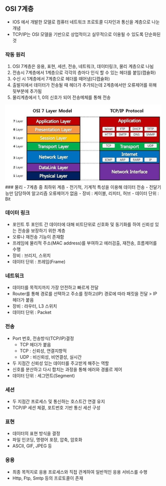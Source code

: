 ## OSI 7계층
- IOS 에서 개발한 모델로 컴퓨터 네트워크 프로토콜 디자인과 통신을 계층으로 나눈 개념
- TCP/IP는 OSI 모델을 기반으로 상업적이고 실무적으로 이용될 수 있도록 단순화된 것

### 작동 원리
1. OSI 7계층은 응용, 표현, 세션, 전송, 네트워크, 데이터링크, 물리 계층으로 나뉨
2. 전송시 7계층에서 1계층으로 각각의 층마다 인식 할 수 있는 헤더를 붙임(캡슐화)
3. 수신 시 1계층에서 7계층으로 헤더를 떼어냄(디캡슐화)
4. 출발지에서 데이터가 전송될 때 헤더가 추가되는데 2계층에서만 오류제어를 위해 뒷부분에 추가됨
5. 물리계층에서 1, 0의 신호가 되어 전송메체를 통해 전송
<img src="../../img/cs-network-osi7-1.png">
### 물리
- 7계층 중 최하위 계층
- 전기적, 기계적 특성을 이용해 데이터 전송
- 전달기능만 담당하여 알고리즘 오류제어가 없음
- 장비 : 케이블, 리피터, 허브
- 데이터 단위 : Bit

### 데이터 링크
- 포인트 투 포인트 간 데이터에 대해 비트단위로 신호화 및 동기화를 하여 신뢰성 있는 전송을 보장하기 위한 계층
- 오류나 재전송 기능이 존재함
- 프레임에 물리적 주소(MAC address)를 부여하고 에러검출, 재전송, 흐름제어를 수행
- 장비 : 브리지, 스위치
- 데이터 단위 : 프레임(Frame)

### 네트워크
- 데이터를 목적지까지 가장 안전하고 빠르게 전달
- Router를 통해 경로를 선택하고 주소를 정하고(IP) 경로에 따라 패킷을 전달 > IP 헤더가 붙음
- 장비 : 라우터, L3 스위치
- 데이터 단위 : Packet

### 전송
- Port 번호, 전송방식(TCP/IP)결정
  - TCP 헤더가 붙음
  - TCP : 신뢰성, 연결지향적
  - UDP : 비신뢰성, 비연결성, 실시간
- 두 지점간 신뢰성 있는 데이터를 주고받게 해주는 역할
- 신호를 분산하고 다시 합치는 과정을 통해 에러와 경롤르 제어
- 데이터 단위 : 세그먼트(Segment)

### 세션
- 두 지점간 프로세스 및 통신하는 호스트간 연결 유지
- TCP/IP 세션 체결, 포트번호 기반 통신 세션 구성

### 표현
- 데이터의 표현 방식을 결정
- 파일 인코딩, 명령어 포장, 압축, 암호화
- ASCII, GIF, JPEG 등

### 응용
- 최종 목적지로 응용 프로세스와 직접 관계하여 일반적인 응용 서비스를 수행
- Http, Ftp, Smtp 등의 프로토콜이 존재